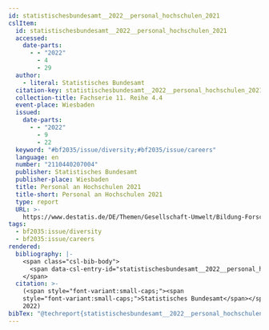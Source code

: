 ```yaml
---
id: statistischesbundesamt__2022__personal_hochschulen_2021
cslItem:
  id: statistischesbundesamt__2022__personal_hochschulen_2021
  accessed:
    date-parts:
      - - "2022"
        - 4
        - 29
  author:
    - literal: Statistisches Bundesamt
  citation-key: statistischesbundesamt__2022__personal_hochschulen_2021
  collection-title: Fachserie 11. Reihe 4.4
  event-place: Wiesbaden
  issued:
    date-parts:
      - - "2022"
        - 9
        - 22
  keyword: "#bf2035/issue/diversity;#bf2035/issue/careers"
  language: en
  number: "2110440207004"
  publisher: Statistisches Bundesamt
  publisher-place: Wiesbaden
  title: Personal an Hochschulen 2021
  title-short: Personal an Hochschulen 2021
  type: report
  URL: >-
    https://www.destatis.de/DE/Themen/Gesellschaft-Umwelt/Bildung-Forschung-Kultur/Hochschulen/Publikationen/Downloads-Hochschulen/personal-hochschulen-2110440207004.pdf?__blob=publicationFile
tags:
  - bf2035:issue/diversity
  - bf2035:issue/careers
rendered:
  bibliography: |-
    <span class="csl-bib-body">
      <span data-csl-entry-id="statistischesbundesamt__2022__personal_hochschulen_2021" class="csl-entry"><span class='author-bib'>Statistisches Bundesamt</span>. <span class='date-bib'>(2022)</span>. <span class='title'><i><b><span style="font-style:normal;">Personal an Hochschulen 2021</span></b></i></span> (Nr. 2110440207004; Fachserie 11. Reihe 4.4). Statistisches Bundesamt. <span class='URL'><a href='https://www.destatis.de/DE/Themen/Gesellschaft-Umwelt/Bildung-Forschung-Kultur/Hochschulen/Publikationen/Downloads-Hochschulen/personal-hochschulen-2110440207004.pdf?__blob=publicationFile'>LINK</a></span></span>
    </span>
  citation: >-
    (<span style="font-variant:small-caps;"><span
    style="font-variant:small-caps;">Statistisches Bundesamt</span></span>,
    2022)
bibTex: "@techreport{statistischesbundesamt__2022__personal_hochschulen_2021,\n\tnote = {[Online; accessed 2022-04-29]},\n\taddress = {Wiesbaden},\n\tauthor = {{Statistisches Bundesamt}},\n\tseries = {Fachserie 11. {Reihe} 4.4},\n\tyear = {2022},\n\tmonth = {sep 22},\n\tnumber = {2110440207004},\n\tinstitution = {Statistisches Bundesamt},\n\ttitle = {Personal an {Hochschulen} 2021},\n\turl = {https://www.destatis.de/DE/Themen/Gesellschaft-Umwelt/Bildung-Forschung-Kultur/Hochschulen/Publikationen/Downloads-Hochschulen/personal-hochschulen-2110440207004.pdf?__blob=publicationFile},\n}\n\n"
---
```

